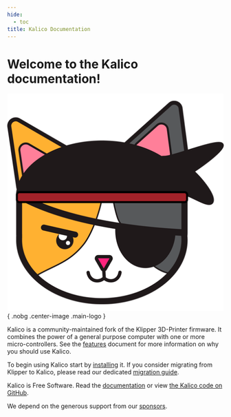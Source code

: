 ```yaml
---
hide:
  - toc
title: Kalico Documentation
---
```


# Welcome to the Kalico documentation!

![](logo/kalico-big.png){ .nobg .center-image .main-logo }

Kalico is a community-maintained fork of the Klipper 3D-Printer firmware. 
It combines the power of a general purpose computer with one or more 
micro-controllers. See the [features](Features.md) document for more 
information on why you should use Kalico.

To begin using Kalico start by [installing](Installation.md) it. If you 
consider migrating from Klipper to Kalico, please read our dedicated
[migration guide](Migrating_from_Klipper.md).

Kalico is Free Software. Read the [documentation](Overview.md) or
view [the Kalico code on GitHub](https://github.com/KalicoCrew/kalico).

We depend on the generous support from our [sponsors](Sponsors.md).
